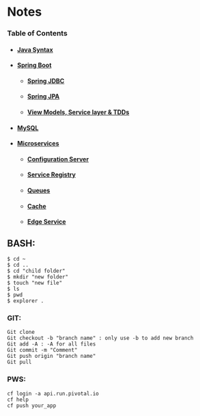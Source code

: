 # Notes

### Table of Contents
  * #### [Java Syntax](https://github.com/Ahmed3lmallah/Java-Portfolio/blob/master/Java.md)
  * #### [Spring Boot](https://github.com/Ahmed3lmallah/Java-Portfolio/blob/master/Spring.md)
	* #### [Spring JDBC](https://github.com/Ahmed3lmallah/Java-Portfolio/blob/master/SpringJDBC.md)
	* #### [Spring JPA](https://github.com/Ahmed3lmallah/Java-Portfolio/blob/master/SpringJPA.md)
	* #### [View Models, Service layer & TDDs](https://github.com/Ahmed3lmallah/Java-Portfolio/blob/master/ServiceLayer.md)
  * #### [MySQL](https://github.com/Ahmed3lmallah/Java-Portfolio/blob/master/mySQL.md)
  * #### [Microservices](https://github.com/Ahmed3lmallah/Java-Portfolio/blob/master/Microservices.md)
	* #### [Configuration Server](https://github.com/Ahmed3lmallah/Java-Portfolio/blob/master/Microservices.md#Configuration-Server)
	* #### [Service Registry](https://github.com/Ahmed3lmallah/Java-Portfolio/blob/master/Microservices.md#Service-Registry)
	* #### [Queues](https://github.com/Ahmed3lmallah/Java-Portfolio/blob/master/Microservices.md#Queues)
	* #### [Cache](https://github.com/Ahmed3lmallah/Java-Portfolio/blob/master/Microservices.md#cache)
	* #### [Edge Service](https://github.com/Ahmed3lmallah/Java-Portfolio/blob/master/Microservices.md#edge-service)
	
## BASH:

	$ cd ~
	$ cd ..
	$ cd "child folder"
	$ mkdir "new folder"
	$ touch "new file"
	$ ls
	$ pwd
	$ explorer .

### GIT:

	Git clone
	Git checkout -b "branch name" : only use -b to add new branch
	Git add -A : -A for all files
	Git commit -m "Comment" 
	Git push origin "branch name"
	Git pull
	
### PWS:
		
	cf login -a api.run.pivotal.io
	cf help
	cf push your_app